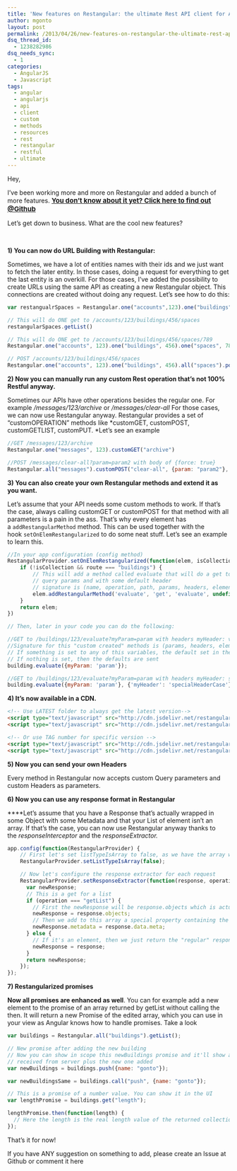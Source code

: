 ```yaml
---
title: 'New features on Restangular: the ultimate Rest API client for Angular'
author: mgonto
layout: post
permalink: /2013/04/26/new-features-on-restangular-the-ultimate-rest-api-client-for-angularjs/
dsq_thread_id:
  - 1238282986
dsq_needs_sync:
  - 1
categories:
  - AngularJS
  - Javascript
tags:
  - angular
  - angularjs
  - api
  - client
  - custom
  - methods
  - resources
  - rest
  - restangular
  - restful
  - ultimate
---
```

Hey,

I&#8217;ve been working more and more on Restangular and added a bunch of more features. **<a style="font-size: 15px;" href="https://github.com/mgonto/restangular" target="_blank">You don&#8217;t know about it yet? Click here to find out @Github</a>**

Let&#8217;s get down to business. What are the cool new features?

&nbsp;

**1) You can now do URL Building with Restangular:**

Sometimes, we have a lot of entities names with their ids and we just want to fetch the later entity. In those cases, doing a request for everything to get the last entity is an overkill. For those cases, I&#8217;ve added the possibility to create URLs using the same API as creating a new Restangular object. This connections are created without doing any request. Let&#8217;s see how to do this:

````js
var restangualrSpaces = Restangular.one("accounts",123).one("buildings", 456).all("spaces");

// This will do ONE get to /accounts/123/buildings/456/spaces
restangularSpaces.getList()

// This will do ONE get to /accounts/123/buildings/456/spaces/789
Restangular.one("accounts", 123).one("buildings", 456).one("spaces", 789).get()

// POST /accounts/123/buildings/456/spaces
Restangular.one("accounts", 123).one("buildings", 456).all("spaces").post({name: "New Space"});
````

**2) Now you can manually run any custom Rest operation that&#8217;s not 100% Restful anyway.**

Sometimes our APIs have other operations besides the regular one. For example */messages/123/archive* or */messages/clear-all* For those cases, we can now use Restangular anyway. Restangular provides a set of &#8220;customOPERATION&#8221; methods like *customGET, customPOST, customGETLIST, customPUT. *Let&#8217;s see an example

````js
//GET /messages/123/archive
Restangular.one("messages", 123).customGET("archive")

//POST /messages/clear-all?param=param2 with body of {force: true}
Restangular.all("messages").customPOST("clear-all", {param: "param2"}, {}, {force: true})
````

**3) You can also create your own Restangular methods and extend it as you want.**

Let&#8217;s assume that your API needs some custom methods to work. If that&#8217;s the case, always calling customGET or customPOST for that method with all parameters is a pain in the ass. That&#8217;s why every element has a `addRestangularMethod` method. This can be used together with the hook `setOnElemRestangularized` to do some neat stuff. Let&#8217;s see an example to learn this.

````js
//In your app configuration (config method)
RestangularProvider.setOnElemRestangularized(function(elem, isCollection, route) {
    if (!isCollection && route === "buildings") {
        // This will add a method called evaluate that will do a get to path evaluate with NO default
        // query params and with some default header
        // signature is (name, operation, path, params, headers, elementToPost)
        elem.addRestangularMethod('evaluate', 'get', 'evaluate', undefined, {'myHeader': 'value'});
    }
    return elem;
})

// Then, later in your code you can do the following:

//GET to /buildings/123/evaluate?myParam=param with headers myHeader: value
//Signature for this "custom created" methods is (params, headers, elem)
// If something is set to any of this variables, the default set in the method creation will be overrided
// If nothing is set, then the defaults are sent
building.evaluate({myParam: 'param'});

//GET to /buildings/123/evaluate?myParam=param with headers myHeader: specialHeaderCase
building.evaluate({myParam: 'param'}, {'myHeader': 'specialHeaderCase'});
````

**4) It&#8217;s now available in a CDN.**

````html
<!-- Use LATEST folder to always get the latest version-->
<script type="text/javascript" src="http://cdn.jsdelivr.net/restangular/latest/restangular.js"></script>
<script type="text/javascript" src="http://cdn.jsdelivr.net/restangular/latest/restangular.min.js"></script>

<!-- Or use TAG number for specific version -->
<script type="text/javascript" src="http://cdn.jsdelivr.net/restangular/0.5.3/restangular.js"></script>
<script type="text/javascript" src="http://cdn.jsdelivr.net/restangular/0.5.3/restangular.min.js"></script>
````

**5) Now you can send your own Headers**

Every method in Restangular now accepts custom Query parameters and custom Headers as parameters.

**6) Now you can use any response format in Restangular**

****Let&#8217;s assume that you have a Response that&#8217;s actually wrapped in some Object with some Metadata and that your List of element isn&#8217;t an array. If that&#8217;s the case, you can now use Restangular anyway thanks to the *responseInterceptor* and the *responseExtractor.*

````js
app.config(function(RestangularProvider) {
    // First let's set listTypeIsArray to false, as we have the array wrapped in some other object.
    RestangularProvider.setListTypeIsArray(false);

    // Now let's configure the response extractor for each request
    RestangularProvider.setResponseExtractor(function(response, operation, what, url) {
      var newResponse;
      // This is a get for a list
      if (operation === "getList") {
        // First the newResponse will be response.objects which is actually an array
        newResponse = response.objects;
        // Then we add to this array a special property containing the metadata for paging for example
        newResponse.metadata = response.data.meta;
      } else {
        // If it's an element, then we just return the "regular" response as there's no object wrapping it
        newResponse = response;
      }
      return newResponse;
    });
});
````

**7) Restangularized promises**

**Now all promises are enhanced as well**. You can for example add a new element to the promise of an array returned by getList without calling the then. It will return a new Promise of the edited array, which you can use in your view as Angular knows how to handle promises. Take a look

````js
var buildings = Restangular.all("buildings").getList();

// New promise after adding the new building
// Now you can show in scope this newBuildings promise and it'll show all the buildings 
// received from server plus the new one added
var newBuildings = buildings.push({name: "gonto"});

var newBuildingsSame = buildings.call("push", {name: "gonto"});

// This is a promise of a number value. You can show it in the UI
var lengthPromise = buildings.get("length");

lengthPromise.then(function(length) {
  // Here the length is the real length value of the returned collection of buildings
});
````

That&#8217;s it for now!

If you have ANY suggestion on something to add, please create an Issue at Github or comment it here
